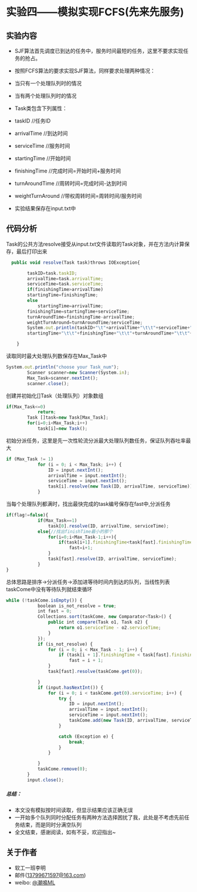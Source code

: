 
# 实验四——模拟实现FCFS(先来先服务)
## 实验内容
* SJF算法首先调度已到达的任务中，服务时间最短的任务，这里不要求实现任务的抢占。
* 按照FCFS算法的要求实现SJF算法，同样要求处理两种情况：
* 当只有一个处理队列时的情况
* 当有两个处理队列时的情况

* Task类包含下列属性：
* taskID //任务ID
* arrivalTime //到达时间
* serviceTime //服务时间
* startingTime //开始时间
* finishingTime //完成时间=开始时间+服务时间
* turnAroundTime //周转时间=完成时间-达到时间
* weightTurnAround //带权周转时间=周转时间/服务时间

* 实验结果保存在input.txt中

## 代码分析
Task的公共方法resolve接受从input.txt文件读取的Task对象，并在方法内计算保存，最后打印出来
```javascript
  public void resolve(Task task)throws IOException{

    	taskID=task.taskID;
		arrivalTime=task.arrivalTime;
		serviceTime=task.serviceTime;
		if(finishingTime>arrivalTime)
		startingTime=finishingTime;
		else
			startingTime=arrivalTime;
		finishingTime=startingTime+serviceTime;
		turnAroundTime=finishingTime-arrivalTime;
		weightTurnAround=turnAroundTime/serviceTime;
		System.out.println(taskID+"\t"+arrivalTime+"\t\t"+serviceTime+"\t\t"+
		startingTime+"\t\t"+finishingTime+"\t\t"+turnAroundTime+"\t\t"+weightTurnAround);

	}
```
读取同时最大处理队列数保存在Max_Task中
```javascript
System.out.println("choose your Task_num");
    	Scanner scanner=new Scanner(System.in);
		Max_Task=scanner.nextInt();
		scanner.close();
```
创建并初始化[]Task（处理队列）对象数组
```javascript
if(Max_Task<=0)
    		return;
		Task []task=new Task[Max_Task];
		for(i=0;i<Max_Task;i++)
			task[i]=new Task();
```
初始分派任务，这里是先一次性轮流分派最大处理队列数任务，保证队列吞吐率最大
```javascript
if (Max_Task != 1)
    		for (i = 0; i < Max_Task; i++) {
				ID = input.nextInt();
				arrivalTime = input.nextInt();
				serviceTime = input.nextInt();
				task[i].resolve(new Task(ID, arrivalTime, serviceTime));
			}
```
当每个处理队列都满时，找出最快完成的task编号保存在fast中,分派任务
```javascript
if(flag!=false){
    		if(Max_Task==1)
				task[0].resolve(ID, arrivalTime, serviceTime);
			else{//找出finishTime最小的那个
				for(i=0;i<Max_Task-1;i++){
					if(task[i+1].finishingTime<task[fast].finishingTime)
						fast=i+1;
				}
				task[fast].resolve(ID, arrivalTime, serviceTime);
			}
}
```
总体思路是排序->分派任务->添加进等待时间内到达的队列，当线性列表taskCome中没有等待队列就结束循环
```javascript
while (!taskCome.isEmpty()) {
			boolean is_not_resolve = true;
			int fast = 0;
			Collections.sort(taskCome, new Comparator<Task>() {
				public int compare(Task o1, Task o2) {
					return o1.serviceTime - o2.serviceTime;
				}
			});
			if (is_not_resolve) {
				for (i = 0; i < Max_Task - 1; i++) {
					if (task[i + 1].finishingTime < task[fast].finishingTime)
						fast = i + 1;
				}
				task[fast].resolve(taskCome.get(0));

			}
			if (input.hasNextInt()) {
				for (i = 0; i < taskCome.get(0).serviceTime; i++) {
					try {
						ID = input.nextInt();
						arrivalTime = input.nextInt();
						serviceTime = input.nextInt();
						taskCome.add(new Task(ID, arrivalTime, serviceTime));
					}

					catch (Exception e) {
						break;
					}
				}

			}
			taskCome.remove(0);
		}
		input.close();
```
##### 总结：
* 本文没有模拟按时间读取，但显示结果应该正确无误
* 一开始多个队列同时分配任务有两种方法选择困扰了我，此处是不考虑先前任务结束，而是同时分满空队列
* 全文结束，感谢阅读，如有不妥，欢迎指出~

## 关于作者
* 软工一班李明
* 邮件(13799671597@163.com)
* weibo: [@潮鳴ML](http://weibo.com/u/5671356526)